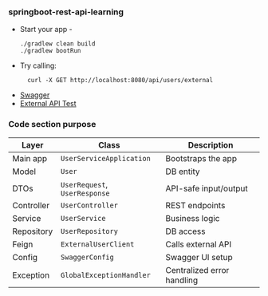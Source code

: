 ### springboot-rest-api-learning

- Start your app - 
  ```shell 
  ./gradlew clean build
  ./gradlew bootRun
  ```
- Try calling:
  ```shell
    curl -X GET http://localhost:8080/api/users/external
    ```
- [Swagger](http://localhost:8080/swagger-ui.html)
- [External API Test](http://localhost:8080/api/users/external)

### Code section purpose

| Layer       | Class                    | Description                    |
|-------------|--------------------------|--------------------------------|
| Main app    | `UserServiceApplication` | Bootstraps the app             |
| Model       | `User`                   | DB entity                      |
| DTOs        | `UserRequest`, `UserResponse` | API-safe input/output    |
| Controller  | `UserController`         | REST endpoints                 |
| Service     | `UserService`            | Business logic                 |
| Repository  | `UserRepository`         | DB access                      |
| Feign       | `ExternalUserClient`     | Calls external API             |
| Config      | `SwaggerConfig`          | Swagger UI setup               |
| Exception   | `GlobalExceptionHandler` | Centralized error handling     |
